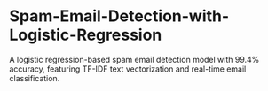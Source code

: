 # Spam-Email-Detection-with-Logistic-Regression
A logistic regression-based spam email detection model with 99.4% accuracy, featuring TF-IDF text vectorization and real-time email classification.
